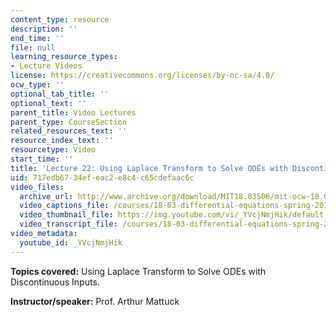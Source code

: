```yaml
---
content_type: resource
description: ''
end_time: ''
file: null
learning_resource_types:
- Lecture Videos
license: https://creativecommons.org/licenses/by-nc-sa/4.0/
ocw_type: ''
optional_tab_title: ''
optional_text: ''
parent_title: Video Lectures
parent_type: CourseSection
related_resources_text: ''
resource_index_text: ''
resourcetype: Video
start_time: ''
title: 'Lecture 22: Using Laplace Transform to Solve ODEs with Discontinuous Inputs'
uid: 717edb67-34ef-eac2-e8c4-c65cdefaac6c
video_files:
  archive_url: http://www.archive.org/download/MIT18.03S06/mit-ocw-18.03-lec22-09apr2003-220k.mp4
  video_captions_file: /courses/18-03-differential-equations-spring-2010/aa9637b1139b52f5b174787692538267_YVcjNmjHik.vtt
  video_thumbnail_file: https://img.youtube.com/vi/_YVcjNmjHik/default.jpg
  video_transcript_file: /courses/18-03-differential-equations-spring-2010/419f31071777faa4a1d78a84b4582120_YVcjNmjHik.pdf
video_metadata:
  youtube_id: _YVcjNmjHik
---
```


**Topics covered:** Using Laplace Transform to Solve ODEs with Discontinuous Inputs.

**Instructor/speaker:** Prof. Arthur Mattuck

